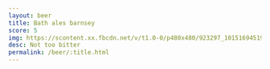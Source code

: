 ```yaml
---
layout: beer
title: Bath ales barnsey
score: 5
img: https://scontent.xx.fbcdn.net/v/t1.0-0/p480x480/923297_10151694519768745_611137307_n.jpg?oh=726b4a395c5a32a32055ddef2b748a23&oe=58CDDCBC
desc: Not too bitter
permalink: /beer/:title.html
---
```

